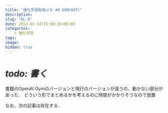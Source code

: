```yaml
---
title: "強化学習勉強メモ #8 DQN(WIP)"
description: 
slug: "RL-8"
date: 2023-01-14T15:00:36+09:00
categories:
    - 強化学習
tags:
image: 
hidden: true
---
```


# *todo: 書く*


書籍のOpenAI Gymのバージョンと現行のバージョンが違うの、動かない部分があった．
どういう形でまとめるかを考えるのに時間がかかりそうなので放置

なお，次の記事は存在する．
